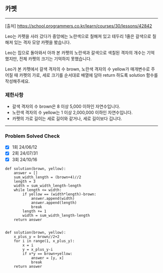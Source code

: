 ## 카펫

---

[출처] https://school.programmers.co.kr/learn/courses/30/lessons/42842

Leo는 카펫을 사러 갔다가 중앙에는 노란색으로 칠해져 있고 테두리 1줄은 갈색으로 칠해져 있는 격자 모양 카펫을 봤습니다.

Leo는 집으로 돌아와서 아까 본 카펫의 노란색과 갈색으로 색칠된 격자의 개수는 기억했지만, 전체 카펫의 크기는 기억하지 못했습니다.

Leo가 본 카펫에서 갈색 격자의 수 brown, 노란색 격자의 수 yellow가 매개변수로 주어질 때 
카펫의 가로, 세로 크기를 순서대로 배열에 담아 return 하도록 solution 함수를 작성해주세요.

### 제한사항

- 갈색 격자의 수 brown은 8 이상 5,000 이하인 자연수입니다.
- 노란색 격자의 수 yellow는 1 이상 2,000,000 이하인 자연수입니다.
- 카펫의 가로 길이는 세로 길이와 같거나, 세로 길이보다 깁니다.

---
### Problem Solved Check
- [x] 1회 24/06/12
- [x] 2회 24/07/31
- [x] 3회 24/10/16

~~~
def solution(brown, yellow):
    answer = []
    sum_width_length = (brown+4)//2
    length = 3
    width = sum_width_length-length
    while length <= width:
        if yellow == (width*length)-brown:
            answer.append(width)
            answer.append(length)
            break
        length += 1
        width = sum_width_length-length
    return answer
    
~~~
~~~
def solution(brown, yellow):
    x_plus_y = brown//2+2
    for i in range(1, x_plus_y):
        x = i
        y = x_plus_y-i
        if x*y == brown+yellow:
            answer = [y, x]
            break
    return answer
    
~~~
